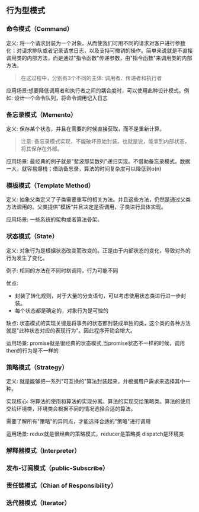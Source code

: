 ## 行为型模式
### 命令模式（Command）
定义: 将一个请求封装为一个对象，从而使我们可用不同的请求对客户进行参数化；对请求排队或者记录请求日志，以及支持可撤销的操作。简单来说就是不直接调用类的内部方法，而是通过"指令函数"传递参数，由"指令函数"来调用类的内部方法。

> 在这过程中，分别有3个不同的主体: 调用者、传递者和执行者

应用场景:想要降低调用者和执行者之间的耦合度时，可以使用此种设计模式。例如: 设计一个命令队列，将命令调用记入日志

### 备忘录模式（Memento）
定义: 保存某个状态，并且在需要的时候直接获取，而不是重新计算。

> 注意: 备忘录模式实现，不能破坏原始封装。也就是说，能拿到内部状态，将其保存在外部。

应用场景: 最经典的例子就是"斐波那契数列"递归实现。不借助备忘录模式，数据一大，就容易爆栈；借助备忘录，算法的时间复杂度可以降低到o(n)
### 模板模式（Template Method）
定义: 抽象父类定义了子类需要重写的相关方法。并且这些方法，仍然是通过父类方法调用的。父类提供”模板“并且决定是否调用，子类进行具体实现。

应用场景: 一些系统的架构或者算法骨架。
### 状态模式（State）
定义: 对象行为是根据状态改变而改变的。正是由于内部状态的变化，导致对外的行为发生了变化。

例子: 相同的方法在不同时刻调用，行为可能不同

优点: 
  - 封装了转化规则，对于大量的分支语句，可以考虑使用状态类进行进一步封装。
  - 每个状态都是确定的，对象行为是可控的

缺点: 状态模式的实现关键是将事务的状态都封装成单独的类，这个类的各种方法就是"此种状态对应的表现行为"。因此程序开销会增大。

运用场景: promise就是很经典的状态模式,当promise状态不一样的时候，调用then的行为是不一样的
### 策略模式（Strategy）
定义: 就是能够把一系列"可互换的"算法封装起来，并根据用户需求来选择其中一种。

实现核心: 将算法的使用和算法的实现分离。算法的实现交给策略类。算法的使用交给环境类，环境类会根据不同的情况选择合适的算法。

需要了解所有"策略"的异同点，才能选择合适的"策略"进行调用

运用场景: redux就是很经典的策略模式，reducer是策略类 dispatch是环境类
### 解释器模式（Interpreter）
### 发布-订阅模式（public-Subscribe）
### 责任链模式（Chian of Responsibility）
### 迭代器模式（Iterator）